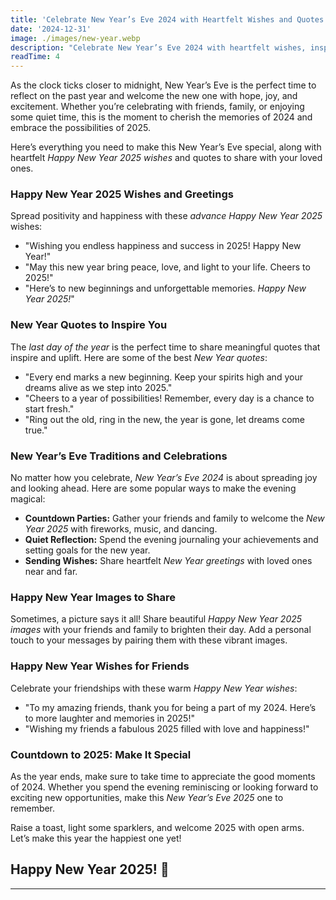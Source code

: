 ```yaml
---
title: 'Celebrate New Year’s Eve 2024 with Heartfelt Wishes and Quotes'
date: '2024-12-31'
image: ./images/new-year.webp
description: "Celebrate New Year’s Eve 2024 with heartfelt wishes, inspiring quotes, and fun traditions. Welcome 2025 with joy and share warm greetings, images, and messages to make this New Year unforgettable!"
readTime: 4
---
```


As the clock ticks closer to midnight, New Year’s Eve is the perfect time to reflect on the past year and welcome the new one with hope, joy, and excitement. Whether you’re celebrating with friends, family, or enjoying some quiet time, this is the moment to cherish the memories of 2024 and embrace the possibilities of 2025.

Here’s everything you need to make this New Year’s Eve special, along with heartfelt *Happy New Year 2025 wishes* and quotes to share with your loved ones.

### **Happy New Year 2025 Wishes and Greetings**
Spread positivity and happiness with these *advance Happy New Year 2025* wishes:
- "Wishing you endless happiness and success in 2025! Happy New Year!"
- "May this new year bring peace, love, and light to your life. Cheers to 2025!"
- "Here’s to new beginnings and unforgettable memories. *Happy New Year 2025!*"


### **New Year Quotes to Inspire You**
The *last day of the year* is the perfect time to share meaningful quotes that inspire and uplift. Here are some of the best *New Year quotes*:
- "Every end marks a new beginning. Keep your spirits high and your dreams alive as we step into 2025."
- "Cheers to a year of possibilities! Remember, every day is a chance to start fresh."
- "Ring out the old, ring in the new, the year is gone, let dreams come true."


### **New Year’s Eve Traditions and Celebrations**
No matter how you celebrate, *New Year’s Eve 2024* is about spreading joy and looking ahead. Here are some popular ways to make the evening magical:
- **Countdown Parties:** Gather your friends and family to welcome the *New Year 2025* with fireworks, music, and dancing.
- **Quiet Reflection:** Spend the evening journaling your achievements and setting goals for the new year.
- **Sending Wishes:** Share heartfelt *New Year greetings* with loved ones near and far.


### **Happy New Year Images to Share**
Sometimes, a picture says it all! Share beautiful *Happy New Year 2025 images* with your friends and family to brighten their day. Add a personal touch to your messages by pairing them with these vibrant images.


### **Happy New Year Wishes for Friends**
Celebrate your friendships with these warm *Happy New Year wishes*:
- "To my amazing friends, thank you for being a part of my 2024. Here’s to more laughter and memories in 2025!"
- "Wishing my friends a fabulous 2025 filled with love and happiness!"


### **Countdown to 2025: Make It Special**
As the year ends, make sure to take time to appreciate the good moments of 2024. Whether you spend the evening reminiscing or looking forward to exciting new opportunities, make this *New Year’s Eve 2025* one to remember.

Raise a toast, light some sparklers, and welcome 2025 with open arms. Let’s make this year the happiest one yet!


## Happy New Year 2025! 🎉

---